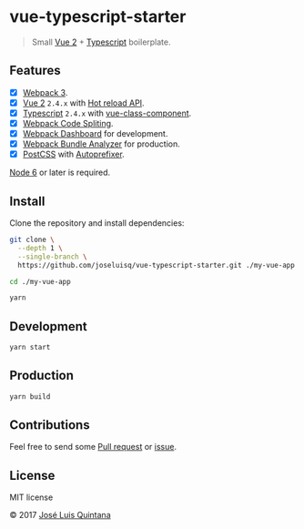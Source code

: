 # vue-typescript-starter

> Small [Vue 2](https://github.com/vuejs/vue) + [Typescript](https://github.com/Microsoft/TypeScript) boilerplate.

## Features

- [x] [Webpack 3](https://webpack.js.org/).
- [x] [Vue 2](https://github.com/vuejs/vue) `2.4.x` with [Hot reload API](https://github.com/vuejs/vue-hot-reload-api).
- [x] [Typescript](https://github.com/Microsoft/TypeScript) `2.4.x` with [vue-class-component](https://github.com/vuejs/vue-class-component).
- [x] [Webpack Code Spliting](https://webpack.js.org/guides/code-splitting/).
- [x] [Webpack Dashboard](https://github.com/FormidableLabs/webpack-dashboard) for development.
- [x] [Webpack Bundle Analyzer](https://github.com/th0r/webpack-bundle-analyzer) for production.
- [x] [PostCSS](https://github.com/postcss/postcss-loader) with [Autoprefixer](https://github.com/postcss/autoprefixer).

[Node 6](https://nodejs.org/en/) or later is required.

## Install

Clone the repository and install dependencies:

```sh
git clone \
  --depth 1 \
  --single-branch \
  https://github.com/joseluisq/vue-typescript-starter.git ./my-vue-app
```

```sh
cd ./my-vue-app

yarn
```

## Development

```sh
yarn start
```

## Production

```sh
yarn build
```

## Contributions

Feel free to send some [Pull request](https://github.com/joseluisq/vue-typescript-starter/pulls) or [issue](https://github.com/joseluisq/vue-typescript-starter/issues).

## License
MIT license

© 2017 [José Luis Quintana](http://git.io/joseluisq)
